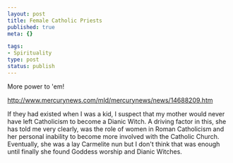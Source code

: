 ```yaml
--- 
layout: post
title: Female Catholic Priests
published: true
meta: {}

tags: 
- Spirituality
type: post
status: publish
---
```

More power to 'em!

<a href="http://www.mercurynews.com/mld/mercurynews/news/14688209.htm">http://www.mercurynews.com/mld/mercurynews/news/14688209.htm</a>

If they had existed when I was a kid, I suspect that my mother would never have left Catholicism to become a Dianic Witch. A driving factor in this, she has told me very clearly, was the role of women in Roman Catholicism and her personal inability to become more involved with the Catholic Church. Eventually, she was a lay Carmelite nun but I don't think that was enough until finally she found Goddess worship and Dianic Witches.
